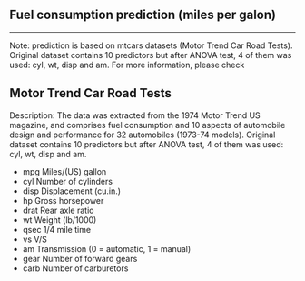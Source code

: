 Fuel consumption prediction (miles per galon)
--------------------------------------------------
--------------------------------------------------

Note: prediction is based on mtcars datasets (Motor Trend Car Road Tests). Original dataset contains 10 predictors but after ANOVA test, 4 of them was used: cyl, wt, disp and am. For more information, please check

Motor Trend Car Road Tests
--------------------------------------------------

Description: The data was extracted from the 1974 Motor Trend US magazine, and comprises fuel consumption and 10 aspects of automobile design and performance for 32 automobiles (1973-74 models).
Original dataset contains 10 predictors but after ANOVA test, 4 of them was used: cyl, wt, disp and am. 
- mpg	 Miles/(US) gallon
- cyl	 Number of cylinders
- disp	 Displacement (cu.in.)
- hp	 Gross horsepower
- drat	 Rear axle ratio
- wt	 Weight (lb/1000)
- qsec	 1/4 mile time
- vs	 V/S
- am	 Transmission (0 = automatic, 1 = manual)
- gear	 Number of forward gears
- carb	 Number of carburetors